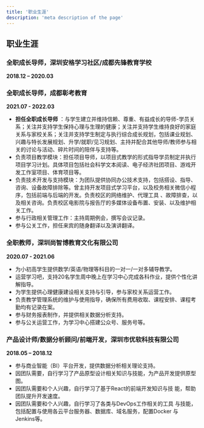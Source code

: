 ```yaml
---
title: '职业生涯'
description: 'meta description of the page'
---
```


## 职业生涯

### 全职成长导师，深圳安格学习社区/成都先锋教育学校
**2018.12 – 2020.03**
### 全职成长导师，成都彰考教育
**2021.07 - 2022.03**
- **担任全职成长导师** ：与学生建立并维持信赖、尊重、有益成长的导师-学员关系；关注并支持学生保持心理与生理的健康；关注并支持学生维持良好的家庭关系与家校关系；关注并支持学生制定与执行综合成长规划，包括课业规划、兴趣与特长发展规划、升学/就职/见习规划、主持并配合其他导师/教师参与相关的讨论与活动、碎片时间的陪伴与支持等。
- 负责项目教学模块：担任项目导师，以项目式教学的形式指导学员制定并执行项目学习计划。具体项目包括社会科学文本阅读、电子经济社团项目、游戏开发工作室项目、体育项目等。
- 负责技术开发与支持模块：为团队提供协同办公技术支持，包括搭设、指导、咨询、设备故障排除等。曾主持开发项目式学习平台，以及校务相关微信小程序，包括前端与后端的开发。负责校区的网络维护、代理工具 、故障排查，以及相关咨询。负责校区电影院与报告厅的多媒体设备布置、安装、以及维护相关工作。
- 参与行政相关管理工作：主持周期例会，撰写会议记录。
- 参与公关工作，担任来宾的随身翻译以及演讲翻译。

### 全职教师，深圳尚智博教育文化有限公司
**2020.07 - 2021.06**
- 为小初高学生提供数学/英语/物理等科目的一对一/一对多辅导教学。
- 运营学习吧，支持20名学生周中晚上在学习中心完成各科作业，提供个性化讲解指导。
- 为学生提供心理健康建设相关支持与引导，参与家校关系运营工作。
- 负责教学管理系统的维护与使用指导，确保所有费用收取、课程安排、课程考勤均有记录在案。
- 参与财务报表制作，并提供相关数据分析支持。
- 参与公关运营工作，为学习中心搭建公众号、服务号等。


### 产品设计师/数据分析顾问/前端开发，深圳市优软科技有限公司
**2018.05 – 2018.12**
- 参与商业智能（BI）平台开发，提供数据分析相关理论支持。
- 因团队需要，自行学习了产品原型设计相关知识与技能，为产品开发提供原型图。
- 因团队需要和个人兴趣，自行学习了基于React的前端开发知识与技 能，帮助团队提升开发速度。
- 因团队需要和个人兴趣，自行学习了各类与DevOps工作相关的工具 与技能，包括配置与使用各云平台服务器、数据库、域名服务，配置Docker 与 Jenkins等。